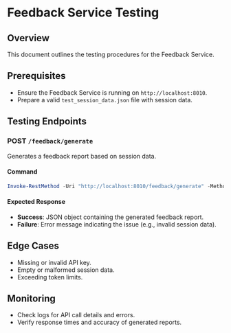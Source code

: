 # Feedback Service Testing

## Overview
This document outlines the testing procedures for the Feedback Service.

## Prerequisites
- Ensure the Feedback Service is running on `http://localhost:8010`.
- Prepare a valid `test_session_data.json` file with session data.

## Testing Endpoints
### POST `/feedback/generate`
Generates a feedback report based on session data.

#### Command
```powershell
Invoke-RestMethod -Uri "http://localhost:8010/feedback/generate" -Method Post -ContentType "application/json" -InFile .\test_session_data.json
```

#### Expected Response
- **Success**: JSON object containing the generated feedback report.
- **Failure**: Error message indicating the issue (e.g., invalid session data).

## Edge Cases
- Missing or invalid API key.
- Empty or malformed session data.
- Exceeding token limits.

## Monitoring
- Check logs for API call details and errors.
- Verify response times and accuracy of generated reports.

